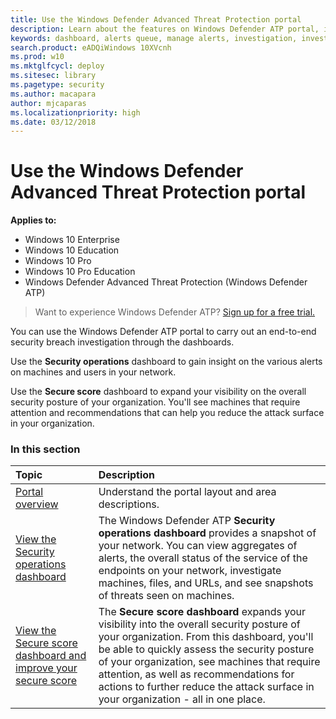 ```yaml
---
title: Use the Windows Defender Advanced Threat Protection portal
description: Learn about the features on Windows Defender ATP portal, including how alerts work, and suggestions on how to investigate possible breaches and attacks.
keywords: dashboard, alerts queue, manage alerts, investigation, investigate alerts, investigate machines, submit files, deep analysis, high, medium, low, severity, ioc, ioa
search.product: eADQiWindows 10XVcnh
ms.prod: w10
ms.mktglfcycl: deploy
ms.sitesec: library
ms.pagetype: security
ms.author: macapara
author: mjcaparas
ms.localizationpriority: high
ms.date: 03/12/2018
---
```


# Use the Windows Defender Advanced Threat Protection portal

**Applies to:**

- Windows 10 Enterprise
- Windows 10 Education
- Windows 10 Pro
- Windows 10 Pro Education
- Windows Defender Advanced Threat Protection (Windows Defender ATP)



>Want to experience Windows Defender ATP? [Sign up for a free trial.](https://www.microsoft.com/en-us/WindowsForBusiness/windows-atp?ocid=docs-wdatp-usewdatp-abovefoldlink) 

You can use the Windows Defender ATP portal to carry out an end-to-end security breach investigation through the dashboards.

Use the **Security operations** dashboard to gain insight on the various alerts on machines and users in your network.

Use the **Secure score** dashboard to expand your visibility on the overall security posture of your organization. You'll see machines that require attention and recommendations that can help you reduce the attack surface in your organization.


### In this section

Topic | Description
:---|:---
[Portal overview](portal-overview-windows-defender-advanced-threat-protection.md) | Understand the portal layout and area descriptions.
[View the Security operations dashboard](dashboard-windows-defender-advanced-threat-protection.md) | The Windows Defender ATP  **Security operations dashboard** provides a snapshot of your network. You can view aggregates of alerts, the overall status of the service of the endpoints on your network, investigate machines, files, and URLs, and see snapshots of threats seen on machines.
[View the Secure score dashboard and improve your secure score](security-analytics-dashboard-windows-defender-advanced-threat-protection.md) | The **Secure score dashboard** expands your visibility into the overall security posture of your organization. From this dashboard, you'll be able to quickly assess the security posture of your organization, see machines that require attention, as well as recommendations for actions to further reduce the attack surface in your organization - all in one place.



